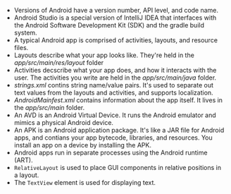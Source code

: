 - Versions of Android have a version number, API level, and code name.
- Android Studio is a special version of IntelliJ IDEA that interfaces with the
  Android Software Development Kit (SDK) and the gradle build system.
- A typical Android app is comprised of activities, layouts, and resource files.
- Layouts describe what your app looks like. They're held in the
  *app/src/main/res/layout* folder
- Activities decscribe what your app does, and how it interacts with the user.
  The activities you write are held in the *app/src/main/java* folder.
- *strings.xml* contins string name/value pairs. It's used to separate out text
  values from the layouts and activities, and supports localization.
- *AndroidMainfest.xml* contains information about the app itself. It lives in
  the *app/src/main* folder.
- An AVD is an Android Virtual Device. It runs the Android emulator and mimics a
  physical Android device.
- An APK is an Android application package. It's like a JAR file for Android apps,
  and contians your app bytecode, libraries, and resources. You install an app
  on a device by installing the APK.
- Android apps run in separate processes using the Android runtime (ART).
- `RelativeLayout` is used to place GUI components in relative positions in a
  layout.
- The `TextView` element is used for displaying text.